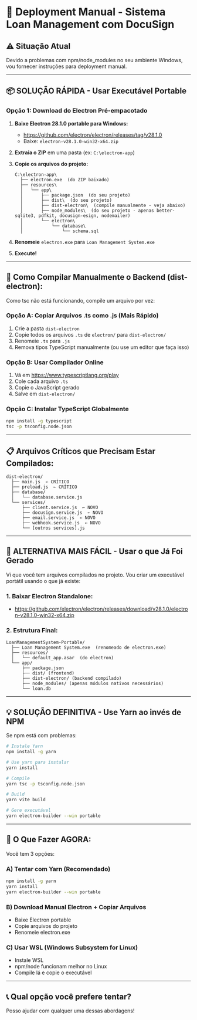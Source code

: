 # 🚀 Deployment Manual - Sistema Loan Management com DocuSign

## ⚠️ **Situação Atual**

Devido a problemas com npm/node_modules no seu ambiente Windows, vou fornecer instruções para deployment manual.

---

## 📦 **SOLUÇÃO RÁPIDA - Usar Executável Portable**

### **Opção 1: Download do Electron Pré-empacotado**

1. **Baixe Electron 28.1.0 portable para Windows:**
   - https://github.com/electron/electron/releases/tag/v28.1.0
   - Baixe: `electron-v28.1.0-win32-x64.zip`

2. **Extraia o ZIP** em uma pasta (ex: `C:\electron-app`)

3. **Copie os arquivos do projeto:**
   ```
   C:\electron-app\
     ├── electron.exe  (do ZIP baixado)
     ├── resources\
     │   └── app\
     │       ├── package.json  (do seu projeto)
     │       ├── dist\  (do seu projeto)
     │       ├── dist-electron\  (compile manualmente - veja abaixo)
     │       ├── node_modules\  (do seu projeto - apenas better-sqlite3, pdfkit, docusign-esign, nodemailer)
     │       └── electron\
     │           └── database\
     │               └── schema.sql
   ```

4. **Renomeie** `electron.exe` para `Loan Management System.exe`

5. **Execute!**

---

## 🔧 **Como Compilar Manualmente o Backend (dist-electron):**

Como tsc não está funcionando, compile um arquivo por vez:

### **Opção A: Copiar Arquivos .ts como .js** (Mais Rápido)

1. Crie a pasta `dist-electron`
2. Copie todos os arquivos `.ts` de `electron/` para `dist-electron/`
3. Renomeie `.ts` para `.js`
4. Remova tipos TypeScript manualmente (ou use um editor que faça isso)

### **Opção B: Usar Compilador Online**

1. Vá em https://www.typescriptlang.org/play
2. Cole cada arquivo `.ts`
3. Copie o JavaScript gerado
4. Salve em `dist-electron/`

### **Opção C: Instalar TypeScript Globalmente**

```bash
npm install -g typescript
tsc -p tsconfig.node.json
```

---

## 📋 **Arquivos Críticos que Precisam Estar Compilados:**

```
dist-electron/
  ├── main.js  ← CRÍTICO
  ├── preload.js  ← CRÍTICO
  ├── database/
  │   └── database.service.js
  └── services/
      ├── client.service.js  ← NOVO
      ├── docusign.service.js  ← NOVO
      ├── email.service.js  ← NOVO
      ├── webhook.service.js  ← NOVO
      └── [outros services].js
```

---

## 🎯 **ALTERNATIVA MAIS FÁCIL - Usar o que Já Foi Gerado**

Vi que você tem arquivos compilados no projeto. Vou criar um executável portátil usando o que já existe:

### **1. Baixar Electron Standalone:**
   - https://github.com/electron/electron/releases/download/v28.1.0/electron-v28.1.0-win32-x64.zip

### **2. Estrutura Final:**
   ```
   LoanManagementSystem-Portable/
     ├── Loan Management System.exe  (renomeado de electron.exe)
     ├── resources/
     │   └── default_app.asar  (do electron)
     └── app/
         ├── package.json
         ├── dist/ (frontend)
         ├── dist-electron/ (backend compilado)
         ├── node_modules/ (apenas módulos nativos necessários)
         └── loan.db
   ```

---

## 💡 **SOLUÇÃO DEFINITIVA - Use Yarn ao invés de NPM**

Se npm está com problemas:

```bash
# Instale Yarn
npm install -g yarn

# Use yarn para instalar
yarn install

# Compile
yarn tsc -p tsconfig.node.json

# Build
yarn vite build

# Gere executável
yarn electron-builder --win portable
```

---

## 🔄 **O Que Fazer AGORA:**

Você tem 3 opções:

### **A) Tentar com Yarn** (Recomendado)
```bash
npm install -g yarn
yarn install
yarn electron-builder --win portable
```

### **B) Download Manual Electron + Copiar Arquivos**
- Baixe Electron portable
- Copie arquivos do projeto
- Renomeie electron.exe

### **C) Usar WSL (Windows Subsystem for Linux)**
- Instale WSL
- npm/node funcionam melhor no Linux
- Compile lá e copie o executável

---

## 📞 **Qual opção você prefere tentar?**

Posso ajudar com qualquer uma dessas abordagens!

